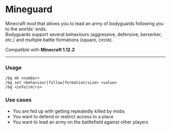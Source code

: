 # Mineguard

Minecraft mod that allows you to lead an army of bodyguards following you to the worlds' ends.  
Bodyguards support several behaviours (aggressive, defensive, berserker, etc.) and multiple battle formations (square, circle).

Compatible with **Minecraft 1.12.2**

---

### Usage
```
/bg mk <number>
/bg set <behaviour|follow|formation|size> <value>
/bg <info|rm|rs>
```

### Use cases
+ You are fed up with getting repeatedly killed by mobs
+ You want to defend or restrict access to a place
+ You want to lead an army on the battlefield against other players